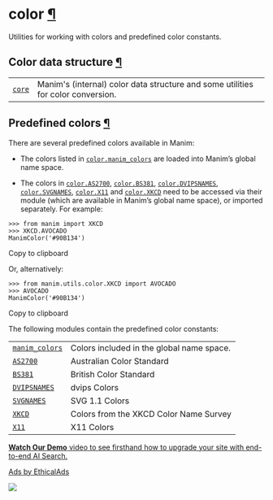 # color [¶](https://docs.manim.community/en/stable/reference/manim.utils.color.html\#module-manim.utils.color "Link to this heading")

Utilities for working with colors and predefined color constants.

## Color data structure [¶](https://docs.manim.community/en/stable/reference/manim.utils.color.html\#color-data-structure "Link to this heading")

|     |     |
| --- | --- |
| [`core`](https://docs.manim.community/en/stable/reference/manim.utils.color.core.html#module-manim.utils.color.core "manim.utils.color.core") | Manim's (internal) color data structure and some utilities for color conversion. |

## Predefined colors [¶](https://docs.manim.community/en/stable/reference/manim.utils.color.html\#predefined-colors "Link to this heading")

There are several predefined colors available in Manim:

- The colors listed in [`color.manim_colors`](https://docs.manim.community/en/stable/reference/manim.utils.color.manim_colors.html#module-manim.utils.color.manim_colors "manim.utils.color.manim_colors") are loaded into
Manim’s global name space.

- The colors in [`color.AS2700`](https://docs.manim.community/en/stable/reference/manim.utils.color.AS2700.html#module-manim.utils.color.AS2700 "manim.utils.color.AS2700"), [`color.BS381`](https://docs.manim.community/en/stable/reference/manim.utils.color.BS381.html#module-manim.utils.color.BS381 "manim.utils.color.BS381"),
[`color.DVIPSNAMES`](https://docs.manim.community/en/stable/reference/manim.utils.color.DVIPSNAMES.html#module-manim.utils.color.DVIPSNAMES "manim.utils.color.DVIPSNAMES"), [`color.SVGNAMES`](https://docs.manim.community/en/stable/reference/manim.utils.color.SVGNAMES.html#module-manim.utils.color.SVGNAMES "manim.utils.color.SVGNAMES"), [`color.X11`](https://docs.manim.community/en/stable/reference/manim.utils.color.X11.html#module-manim.utils.color.X11 "manim.utils.color.X11") and
[`color.XKCD`](https://docs.manim.community/en/stable/reference/manim.utils.color.XKCD.html#module-manim.utils.color.XKCD "manim.utils.color.XKCD") need to be accessed via their module (which are available
in Manim’s global name space), or imported separately. For example:





```
>>> from manim import XKCD
>>> XKCD.AVOCADO
ManimColor('#90B134')

```

Copy to clipboard



Or, alternatively:





```
>>> from manim.utils.color.XKCD import AVOCADO
>>> AVOCADO
ManimColor('#90B134')

```

Copy to clipboard


The following modules contain the predefined color constants:

|     |     |
| --- | --- |
| [`manim_colors`](https://docs.manim.community/en/stable/reference/manim.utils.color.manim_colors.html#module-manim.utils.color.manim_colors "manim.utils.color.manim_colors") | Colors included in the global name space. |
| [`AS2700`](https://docs.manim.community/en/stable/reference/manim.utils.color.AS2700.html#module-manim.utils.color.AS2700 "manim.utils.color.AS2700") | Australian Color Standard |
| [`BS381`](https://docs.manim.community/en/stable/reference/manim.utils.color.BS381.html#module-manim.utils.color.BS381 "manim.utils.color.BS381") | British Color Standard |
| [`DVIPSNAMES`](https://docs.manim.community/en/stable/reference/manim.utils.color.DVIPSNAMES.html#module-manim.utils.color.DVIPSNAMES "manim.utils.color.DVIPSNAMES") | dvips Colors |
| [`SVGNAMES`](https://docs.manim.community/en/stable/reference/manim.utils.color.SVGNAMES.html#module-manim.utils.color.SVGNAMES "manim.utils.color.SVGNAMES") | SVG 1.1 Colors |
| [`XKCD`](https://docs.manim.community/en/stable/reference/manim.utils.color.XKCD.html#module-manim.utils.color.XKCD "manim.utils.color.XKCD") | Colors from the XKCD Color Name Survey |
| [`X11`](https://docs.manim.community/en/stable/reference/manim.utils.color.X11.html#module-manim.utils.color.X11 "manim.utils.color.X11") | X11 Colors |

[**Watch Our Demo** video to see firsthand how to upgrade your site with end-to-end AI Search.](https://server.ethicalads.io/proxy/click/8294/019600e7-8ff6-75d1-a0c4-cbf072d6581b/)

[Ads by EthicalAds](https://www.ethicalads.io/advertisers/topics/frontend-web/?ref=ea-text)

![](https://server.ethicalads.io/proxy/view/8294/019600e7-8ff6-75d1-a0c4-cbf072d6581b/)